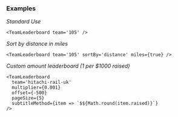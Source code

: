 ### Examples

*Standard Use*
```
<TeamLeaderboard team='105' />
```

*Sort by distance in miles*
```
<TeamLeaderboard team='105' sortBy='distance' miles={true} />
```

*Custom amount leaderboard (1 per $1000 raised)*

```
<TeamLeaderboard
  team='hitachi-rail-uk'
  multiplier={0.001}
  offset={-500}
  pageSize={5}
  subtitleMethod={item => `$${Math.round(item.raised)}`}
/>
```
